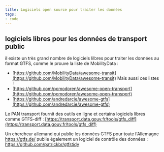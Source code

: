 ```yaml
---
title: Logiciels open source pour traiter les données
tags:
- code
---
```


## logiciels libres pour les données de transport public
il existe un très grand nombre de logiciels lilbres pour traiter les données au format GTFS, comme le prouve la liste de MobilityData :
- [https://github.com/MobilityData/awesome-transit](https://github.com/MobilityData/awesome-transit)
Mais aussi ces listes !
- [https://github.com/pomodoren/awesome-open-transport](https://github.com/pomodoren/awesome-open-transport)
- [https://github.com/andredarcie/awesome-gtfs](https://github.com/andredarcie/awesome-gtfs)

Le PAN transport fournit des outils en ligne et certains logiciels libres comme GTFS-diff :
[https://transport.data.gouv.fr/tools/gtfs_diff](https://transport.data.gouv.fr/tools/gtfs_diff)  

Un chercheur allemand qui publie les données GTFS pour toute l'Allemagne https://gtfs.de/ publie également un logiciel de contrôle des données : https://github.com/patrickbr/gtfstidy 
